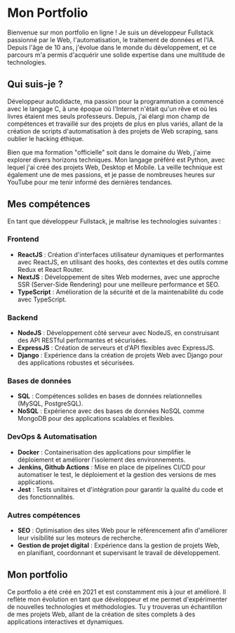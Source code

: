 # Mon Portfolio

Bienvenue sur mon portfolio en ligne ! Je suis un développeur Fullstack passionné par le Web, l'automatisation, le traitement de données et l'IA. Depuis l'âge de 10 ans, j'évolue dans le monde du développement, et ce parcours m'a permis d'acquérir une solide expertise dans une multitude de technologies.

## Qui suis-je ?

Développeur autodidacte, ma passion pour la programmation a commencé avec le langage C, à une époque où l'Internet n'était qu'un rêve et où les livres étaient mes seuls professeurs. Depuis, j'ai élargi mon champ de compétences et travaillé sur des projets de plus en plus variés, allant de la création de scripts d'automatisation à des projets de Web scraping, sans oublier le hacking éthique.

Bien que ma formation "officielle" soit dans le domaine du Web, j'aime explorer divers horizons techniques. Mon langage préféré est Python, avec lequel j'ai créé des projets Web, Desktop et Mobile. La veille technique est également une de mes passions, et je passe de nombreuses heures sur YouTube pour me tenir informé des dernières tendances.

## Mes compétences

En tant que développeur Fullstack, je maîtrise les technologies suivantes :

### Frontend
- **ReactJS** : Création d'interfaces utilisateur dynamiques et performantes avec ReactJS, en utilisant des hooks, des contextes et des outils comme Redux et React Router.
- **NextJS** : Développement de sites Web modernes, avec une approche SSR (Server-Side Rendering) pour une meilleure performance et SEO.
- **TypeScript** : Amélioration de la sécurité et de la maintenabilité du code avec TypeScript.
  
### Backend
- **NodeJS** : Développement côté serveur avec NodeJS, en construisant des API RESTful performantes et sécurisées.
- **ExpressJS** : Création de serveurs et d'API flexibles avec ExpressJS.
- **Django** : Expérience dans la création de projets Web avec Django pour des applications robustes et sécurisées.

### Bases de données
- **SQL** : Compétences solides en bases de données relationnelles (MySQL, PostgreSQL).
- **NoSQL** : Expérience avec des bases de données NoSQL comme MongoDB pour des applications scalables et flexibles.

### DevOps & Automatisation
- **Docker** : Containerisation des applications pour simplifier le déploiement et améliorer l'isolement des environnements.
- **Jenkins, Github Actions** : Mise en place de pipelines CI/CD pour automatiser le test, le déploiement et la gestion des versions de mes applications.
- **Jest** : Tests unitaires et d'intégration pour garantir la qualité du code et des fonctionnalités.

### Autres compétences
- **SEO** : Optimisation des sites Web pour le référencement afin d'améliorer leur visibilité sur les moteurs de recherche.
- **Gestion de projet digital** : Expérience dans la gestion de projets Web, en planifiant, coordonnant et supervisant le travail de développement.

## Mon portfolio

Ce portfolio a été créé en 2021 et est constamment mis à jour et amélioré. Il reflète mon évolution en tant que développeur et me permet d'expérimenter de nouvelles technologies et méthodologies. Tu y trouveras un échantillon de mes projets Web, allant de la création de sites complets à des applications interactives et dynamiques.
